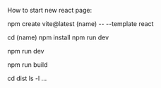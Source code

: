 How to start new react page:

npm create vite@latest (name) -- --template react

cd (name)
npm install
npm run dev

<!-- to restart -->
npm run dev

<!-- to build the code in vsCode -->
<!-- make sure you're in the correct cd -->
npm run build

<!-- look at files -->
cd dist
ls -l
...